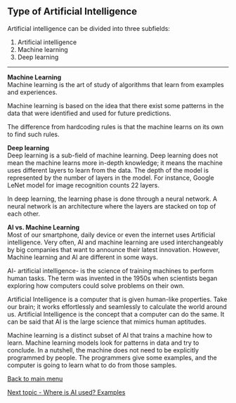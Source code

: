## Type of Artificial Intelligence
Artificial intelligence can be divided into three subfields:

1. Artificial intelligence
2. Machine learning
3. Deep learning

---
**Machine Learning**<br>
Machine learning is the art of study of algorithms that learn from examples and experiences.

Machine learning is based on the idea that there exist some patterns in the data that were identified and used for future predictions.

The difference from hardcoding rules is that the machine learns on its own to find such rules.


**Deep learning**<br>
Deep learning is a sub-field of machine learning. Deep learning does not mean the machine learns more in-depth knowledge; it means the machine uses different layers to learn from the data. The depth of the model is represented by the number of layers in the model. For instance, Google LeNet model for image recognition counts 22 layers.

In deep learning, the learning phase is done through a neural network. A neural network is an architecture where the layers are stacked on top of each other.


**AI vs. Machine Learning**<br>
Most of our smartphone, daily device or even the internet uses Artificial intelligence. Very often, AI and machine learning are used interchangeably by big companies that want to announce their latest innovation. However, Machine learning and AI are different in some ways.

AI- artificial intelligence- is the science of training machines to perform human tasks. The term was invented in the 1950s when scientists began exploring how computers could solve problems on their own.

Artificial Intelligence is a computer that is given human-like properties. Take our brain; it works effortlessly and seamlessly to calculate the world around us. Artificial Intelligence is the concept that a computer can do the same. It can be said that AI is the large science that mimics human aptitudes.

Machine learning is a distinct subset of AI that trains a machine how to learn. Machine learning models look for patterns in data and try to conclude. In a nutshell, the machine does not need to be explicitly programmed by people. The programmers give some examples, and the computer is going to learn what to do from those samples.

[Back to main menu](README.md)

[Next topic - Where is AI used? Examples](topic4.md)
